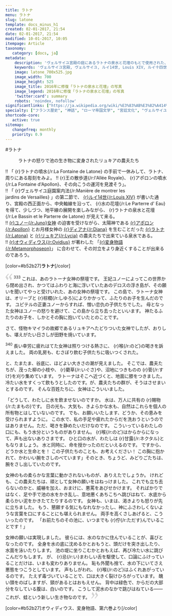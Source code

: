 ```yaml
---
title: ラトナ
menu: ラトナ
slug: latone
template: docs_minus_h1
created: 02-01-2017, 21:54
date: 02-01-2017, 21:54
modified: 10-01-2017, 10:05
itempage: Article
taxonomy:
   category: [docs, ja]
metadata:
    description: 'ヴェルサイユ宮殿の庭にあるラトナの泉水と花壇のもとで使用された、オウィディウス作家が書いた変身物語の第六巻のラトナとリュキアの農夫たちの対立が語られている「リュキアの農夫たち章」の文書'
    keywords: 'ヴェルサイユ宮殿, ヴェルサイユ, ルイ14世, Louis XIV, ルイ十四世, オウィディウス, 変身物語, ラトナ, ラトナの噴水, ラトナの泉水, ラトナの泉水と花壇, ラトーナ, ラトナ, アポロン, ディアナ, リュキア, ユノー, リュキアの農夫たち'
    image: latone_700x525.jpg
    image_width: 700
    image_height: 525
    image_title: 2016年に修復「ラトナの泉水と花壇」の写真
    image_legend: 2016年に修復「ラトナの泉水と花壇」の写真
    'twitter:card': summary
    robots: 'noindex, nofollow'
significantlinks: ["https://ja.wikipedia.org/wiki/%E3%83%AB%E3%82%A414%E4%B8%96_(%E3%83%95%E3%83%A9%E3%83%B3%E3%82%B9%E7%8E%8B)", "https://ja.wikipedia.org/wiki/%E3%83%A6%E3%83%BC%E3%83%8E%E3%83%BC", "https://ja.wikipedia.org/wiki/%E3%82%A2%E3%83%9D%E3%83%AD%E3%83%BC%E3%83%B3", "https://ja.wikipedia.org/wiki/%E3%83%87%E3%82%A3%E3%82%A2%E3%83%8A", "https://ja.wikipedia.org/wiki/%E3%83%AC%E3%83%BC%E3%83%88%E3%83%BC", "https://ja.wikipedia.org/wiki/%E3%83%AA%E3%83%A5%E3%82%AD%E3%82%A2", "https://ja.wikipedia.org/wiki/%E3%82%AA%E3%82%A6%E3%82%A3%E3%83%87%E3%82%A3%E3%82%A6%E3%82%B9", "https://ja.wikipedia.org/wiki/%E5%A4%89%E8%BA%AB%E7%89%A9%E8%AA%9E"]
specialty: ["フランス歴史", "神話", "ローマ帝国文学", "宮廷文化", "ヴェルサイユ宮殿", "ヴェルサイユ宮殿の庭", "ヴェルサイユ宮殿の庭園", "ラトナの泉水と花壇", "ラトナの泉水", "ラトナ", "ラトーナ"]
shortcode-core:
   active: true
sitemap:
   changefreq: monthly
   priority: 0.9
---
```

#ラトナ

<figure><picture>
<source
sizes="(max-width: 767px) 98vw, (min-width: 959px) 50vw, 86vw"
srcset="
/user/sites/docs/pages/01.home/02.versailles/02.jardins/01.latone/latone-280.webp 280w,
/user/sites/docs/pages/01.home/02.versailles/02.jardins/01.latone/latone-380.webp 380w,
/user/sites/docs/pages/01.home/02.versailles/02.jardins/01.latone/latone-480.webp 480w,
/user/sites/docs/pages/01.home/02.versailles/02.jardins/01.latone/latone-640.webp 640w,
/user/sites/docs/pages/01.home/02.versailles/02.jardins/01.latone/latone_700x525.webp 700w"
type="image/webp">
<img　src="/user/sites/docs/pages/01.home/02.versailles/02.jardins/01.latone/latone_700x525.jpg" alt="ヴェルサイユ宮殿の庭園にある、ラトナの泉水と花壇"　title="ヴェルサイユ宮殿の庭園にある、ラトナの泉水と花壇" class="class-diane-img"
sizes="(max-width: 767px) 98vw, (min-width: 959px) 50vw, 86vw"
srcset="
/user/sites/docs/pages/01.home/02.versailles/02.jardins/01.latone/latone-280.jpg 280w,
/user/sites/docs/pages/01.home/02.versailles/02.jardins/01.latone/latone-380.jpg 380w,
/user/sites/docs/pages/01.home/02.versailles/02.jardins/01.latone/latone-480.jpg 480w,
/user/sites/docs/pages/01.home/02.versailles/02.jardins/01.latone/latone-640.jpg 640w,
/user/sites/docs/pages/01.home/02.versailles/02.jardins/01.latone/latone_700x525.jpg 700w"
>
</picture><figcaption>ラトナの怒りで<wbr>池の生き物に変身された<wbr>リュキアの農夫たち</figcaption></figure>

!! 「 {r}ラトナの噴水{/r:La&#160;Fontaine&#160;de&#160;Latone} の手前で一休みして、ラトナ、周りにある<wbr>彫刻をみよ。
!! {r}王の散歩道{/r:l'Allée&#160;Royale}、 {r}アポロンの噴水{/r:La&#160;Fontaine&#160;d'Apollon}、その向こうの運河を<wbr>見渡そう」。  
!! 「 {r}ヴェルサイユ<wbr>庭園案内法{/r:Manière&#160;de&#160;montrer&#160;les&#160;<wbr>jardins&#160;de&#160;Versailles} 」の第二節で、 [{r}ルイ14世{/r:Louis&#160;XIV}][1] が書いた通り、宮殿の西正面から、中央軸線を沿って、 {r}水の花壇{/r:Le&#160;Parterre&#160;d'&#160;Eau} を得て、少しづつ、地平線の展開を<wbr>楽しみながら、 {r}ラトナの<wbr>泉水と花壇{/r:Le&#160;Bassin&#160;et&#160;le&#160;Parterre&#160;<wbr>de&#160;Latone} が見えて来る。  
!! [{r}ユノー{/r:Juno}女神][2] の迫害を受けながら、太陽神である [{r}アポロン{/r:Apollon}][3] とお月様女神の [{r}ディアナ{/r:Diana}][4] を生むことだった [{r}ラトナ{/r:Latona}][5] と [{r}リュキア{/r:Lycia}][6] の農夫たちで<wbr>出来ている<wbr>泉水である。  
!! [{r}オウィディウス{/r:Ovidius}][7] が著わした 「[{r}変身物語{/r:Metamorphoseon}][8]」 に合わせて、その対立をより身近く<wbr>することが<wbr>出来るのであろう。  

[color=#b52b27]**ラトナ**[/color]  

<span><svg xmlns="http://www.w3.org/2000/svg" version="1" width="22px" height="22px" viewBox="0 0 78 78" fill="lightgrey" opacity="1"><path d="M76.5 9.0009L57.0898 32.605c-.88226 1.10283-.88226 1.54397-.88226 1.76454 0 1.10286 1.76455 3.30857 2.8674 4.632l13.0167 14.99877L61.50123 74.9545 50.4727 59.51456c-2.87047-3.97028-10.80793-15.88413-10.80793-19.19267 0-1.76458.6617-2.4263 6.6171-9.7051C60.8395 12.74754 63.04522 10.98297 70.98575 3.0455L76.5 9.00092zm-38.16172 0L18.9281 32.605c-.88228 1.10283-.88228 1.54397-.88228 1.76454 0 1.10286 1.76457 3.30857 2.86742 4.632L33.92688 54.0003 23.3395 74.9545 12.30793 59.51456C9.44053 55.54428 1.5 43.63043 1.5 40.3219c0-1.76458.6617-2.4263 6.6171-9.7051C22.67475 12.74754 24.88043 10.98297 32.82097 3.0455l5.51732 5.9554z"/></svg></span> 
<sup>333</sup>
これは、あのラトーナ女神の<wbr>祭壇です。
王妃ユノーによって<wbr>この世界から閉め出され、かつてはふわりと海に<wbr>浮いていたあのデロスの<wbr>浮き島が、その願いを聞いてやっと<wbr>受けいれた、あの女神の祭壇です。
この島で、ラトーナ女神は、オリーブと {r}棕櫚{/r:しゆろ}によりかかって、ふたりのお子を<wbr>生んだのです。
ユピテルの正妻<wbr>ユノーから<wbr>すれば、憎い恋仇の<wbr>子供たちでした。
母となった女神はユノーの<wbr>怒りを避けて、この島から<wbr>立ち去ったといいます。
神たるふたりのお子を、しかとその胸に<wbr>抱いていたとのことです。

さて、怪物キマイラの故郷である<wbr>リュキアヘたどりついた<wbr>女神でしたが、おりしも、堪えがたい日さしが田野を<wbr>焼いています。

<sup>340</sup>
長い幸労に<wbr>疲れはてた<wbr>女神は照りつける熱さに、 {r}喉{/r:のど}の喝きを訴えました。
両の乳房も、むさぼり飲む子供たちに<wbr>吸いつくされた。

と、たまたま、谷底に、ほどよい大きさの潮が<wbr>見えました。
そこでは、農夫たちが、茂った柳の小枝や、 {r}藺草{/r:いぐさ}や、沼地につきものの {r}菅{/r:すけ}を刈り集めています。
ラトーナは<wbr>そこヘ近づくと、地面に膝をつきました。
冷たい水をすくって<wbr>飲もうとしたのです。<wbr>
が、農夫たちの群が、そうはさせまいと<wbr>するのです。
そんな百姓たちに、女神はこういいました。

「どうして、わたしに水を<wbr>飲ませないのですか。
水は、万人に共有の {r}賜物{/r:たまもの}です。
日の光も、大気も、きよらかな水も、自然はこれらを<wbr>個人の所有物とは<wbr>していないのです。
でも、お願いいたします、どうか、その恵みを<wbr>受けられますように。
この水で、私の手足や疲れたからだを<wbr>洗おうというのでは<wbr>ありません。<wbr>
ただ、喝きを<wbr>静めたいだけなのです。
こういっている<wbr>わたしの口にも、もう水分というものが<wbr>ありません。
 {r}喉{/r:のど}はからからになって、声も出ないありさまです。
ひと口の水が、わたしは {r}甘露{/r:ネクタル}ともなりましょう。
水と同時に、命を授かったのだ<wbr>といえるのです。
ですから、どうか水と生命とを！
この子供たちのことも、お考えください！
この胸に抱かれて、かわいい腕を<wbr>さしのべています」そのとき、ちょうど、みどりごたちは、腕を<wbr>さし出していたのです。

女神のもの柔らかな<wbr>言葉に<wbr>動かされないものが、ありえたでしょうか。
けれども、この農夫たちは、頑として女神の願いを<wbr>はねっけました。
これでも<wbr>立ち去らないのかと、威嚇を加え、おまけに、悪罵をあびせかけます。
そればかりではなく、足や手で<wbr>池の水をかき乱し、意地悪くあちこちへ<wbr>跳びはねて、水底から柔らかい泥を<wbr>かきたてたりするのです。
女神も、いまは、渇きよりも怒りが<wbr>先に立ちました。
もう、懇願する気にも<wbr>なれなかったし、神にふさわしくないような<wbr>言葉を口にすることにも<wbr>堪えられません。
両手を高くさしあげると、こういったのです。
「お前たちのその池に、いつまでも {r}佇{/r:ただす}んでいることです！」

女神の願いは<wbr>実現しました。
彼らには、水のなかに<wbr>住んでいることが、喜びとなったのです。
全身を<wbr>水の底に沈めるかと<wbr>おもうと、頭だけを突き出したり、水面を泳いたりします。
池の堤に坐りこむかと<wbr>おもえば、再び冷たい水に<wbr>跳びこんだりもします。
が、 {r}忌{/r:い}まわしい舌を<wbr>駆使して、口論に<wbr>ふけっていることだけは、いまも変わりありません。
恥も外聞も捨て、水の下にいてさえ悪態を<wbr>つこうとしています。
声もしがわれ、 {r}喉{/r:のど}は<wbr>ふくれ<wbr>あがっているのです。
たえず<wbr>毒づいていることで、口は大きく<wbr>裂けひろがっています。
醜い頭をのばしますが、頸があるとは<wbr>おもえせん。
背中は緑色で、からだの大部分を<wbr>なしている腹は、白いのです。
こうして泥水のなかで<wbr>跳びはねている――これが、蛙という<wbr>新しい<wbr>生き物なのです。 <span><svg xmlns="http://www.w3.org/2000/svg" version="1" width="22px" height="22px" viewBox="0 0 78 78" fill="lightgrey" opacity="1"><path d="M1.5 68.9991L20.9102 45.395c.88226-1.10283.88226-1.54397.88226-1.76454 0-1.10286-1.76455-3.30857-2.8674-4.632L5.90836 23.9997 16.49877 3.0455 27.5273 18.48544c2.87047 3.97028 10.80793 15.88413 10.80793 19.19267 0 1.76458-.6617 2.4263-6.6171 9.7051C17.1605 65.25246 14.95478 67.01703 7.01425 74.9545L1.5 68.99908zm38.16172 0L59.0719 45.395c.88228-1.10283.88228-1.54397.88228-1.76454 0-1.10286-1.76457-3.30857-2.86742-4.632L44.07312 23.9997 54.6605 3.0455l11.03157 15.43992C68.55947 22.45572 76.5 34.36957 76.5 37.6781c0 1.76458-.6617 2.4263-6.6171 9.7051C55.32526 65.25246 53.11957 67.01703 45.17904 74.9545l-5.51732-5.9554z"/></svg></span>

[color=#b52b27]オウィディウス、変身物語、第六巻より[/color]  

[1]: https://ja.wikipedia.org/wiki/%E3%83%AB%E3%82%A414%E4%B8%96_(%E3%83%95%E3%83%A9%E3%83%B3%E3%82%B9%E7%8E%8B) "https://ja.wikipedia.org/wiki/ルイ14世 (フランス王)"
[2]: https://ja.wikipedia.org/wiki/%E3%83%A6%E3%83%BC%E3%83%8E%E3%83%BC "https://ja.wikipedia.org/wiki/ユーノー"
[3]: https://ja.wikipedia.org/wiki/%E3%82%A2%E3%83%9D%E3%83%AD%E3%83%BC%E3%83%B3 "https://ja.wikipedia.org/wiki/アポローン"
[4]: https://ja.wikipedia.org/wiki/%E3%83%87%E3%82%A3%E3%82%A2%E3%83%8A "https://ja.wikipedia.org/wiki/ディアナ"
[5]: https://ja.wikipedia.org/wiki/%E3%83%AC%E3%83%BC%E3%83%88%E3%83%BC "https://ja.wikipedia.org/wiki/レートー"
[6]: https://ja.wikipedia.org/wiki/%E3%83%AA%E3%83%A5%E3%82%AD%E3%82%A2 "https://ja.wikipedia.org/wiki/リュキア"
[7]: https://ja.wikipedia.org/wiki/%E3%82%AA%E3%82%A6%E3%82%A3%E3%83%87%E3%82%A3%E3%82%A6%E3%82%B9 "https://ja.wikipedia.org/wiki/オウィディウス"
[8]: https://ja.wikipedia.org/wiki/%E5%A4%89%E8%BA%AB%E7%89%A9%E8%AA%9E "https://ja.wikipedia.org/wiki/変身物語"